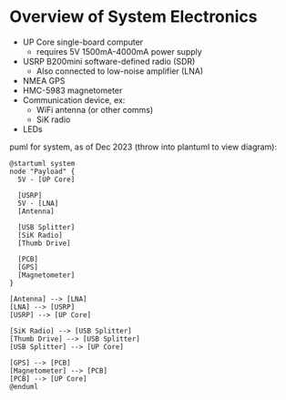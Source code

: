 # Overview of System Electronics

- UP Core single-board computer
  - requires 5V 1500mA-4000mA power supply
- USRP B200mini software-defined radio (SDR)
  - Also connected to low-noise amplifier (LNA)
- NMEA GPS
- HMC-5983 magnetometer
- Communication device, ex:
	- WiFi antenna (or other comms)
	- SiK radio
- LEDs

puml for system, as of Dec 2023 (throw into plantuml to view diagram):
```plantuml
@startuml system
node "Payload" {
  5V - [UP Core]

  [USRP]
  5V - [LNA]
  [Antenna]

  [USB Splitter]
  [SiK Radio]
  [Thumb Drive]

  [PCB]
  [GPS]
  [Magnetometer]
}

[Antenna] --> [LNA]
[LNA] --> [USRP]
[USRP] --> [UP Core]

[SiK Radio] --> [USB Splitter]
[Thumb Drive] --> [USB Splitter]
[USB Splitter] --> [UP Core]

[GPS] --> [PCB]
[Magnetometer] --> [PCB]
[PCB] --> [UP Core]
@enduml
```